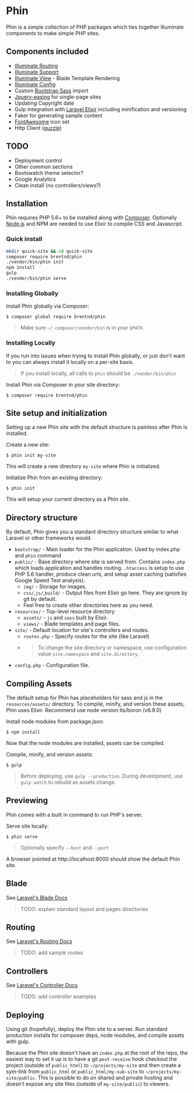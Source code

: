 # Phin

Phin is a simple collection of PHP packages which ties together Illuminate components to make simple PHP sites.

## Components included
* [Illuminate Routing](https://github.com/illuminate/routing)
* [Illuminate Support](https://github.com/illuminate/support)
* [Illuminate View](https://github.com/illuminate/view) - Blade Template Rendering
* [Illuminate Config](https://github.com/illuminate/config)
* Custom [Bootstrap Sass](http://getbootstrap.com/css/#sass) import
* [Jquery-easing](http://gsgd.co.uk/sandbox/jquery/easing/) for single-page sites
* Updating Copyright date
* Gulp integration with [Laravel Elixir](https://github.com/laravel/elixir) including minification and versioning
* Faker for generating sample content
* [FontAwesome](http://fontawesome.io/) icon set
* Http Client ([guzzle](https://github.com/guzzle/guzzle))

## TODO
* Deployment control
* Other common sections
* Bootswatch theme selector?
* Google Analytics
* Clean install (no controllers/views?)

## Installation

Phin requires PHP 5.6+ to be installed along with
[Composer](https://getcomposer.org/). Optionally
[Node.js](https://nodejs.org/en/) and NPM are needed to use Elixir to compile CSS and Javascript.

### Quick install
```bash
mkdir quick-site && cd quick-site
composer require brentnd/phin
./vendor/bin/phin init
npm install
gulp
./vendor/bin/phin serve
```

### Installing Globally
Install Phin globally via Composer:
```
$ composer global require brentnd/phin
```
> Make sure `~/.composer/vendor/bin` is in your `$PATH`

### Installing Locally
If you run into issues when trying to install Phin globally, or just don't want to
you can always install it locally on a per-site basis.
> If you install locally, all calls to `phin` should be `./vendor/bin/phin`

Install Phin via Composer in your site directory:
```
$ composer require brentnd/phin
```

## Site setup and initialization
Setting up a new Phin site with the default structure is painless after Phin is installed.

Create a new site:
```
$ phin init my-site
```
This will create a new directory `my-site` where Phin is initialized.

Initialize Phin from an existing directory:
```
$ phin init
```
This will setup your current directory as a Phin site.

## Directory structure
By default, Phin gives you a standard directory structure similar
to what Laravel or other frameworks would.
* `bootstrap/` - Main loader for the Phin application. Used by index.php and `phin` command
* `public/` - Base directory where site is served from. Contains `index.php` which loads application and handles routing. `.htaccess` is setup to use PHP 5.6 handler, produce clean urls, and setup asset caching (satisfies Google Speed Test analysis).
	* `img/` - Storage for images.
	* `css/`,`js/`,`build/` - Output files from Elixir go here. They are ignore by git by default.
	* Feel free to create other directories here as you need.
* `resources/` - Top-level resource directory
	* `assets/` - `js` and `sass` built by Elixir.
	* `views/` - Blade templates and page files.
* `site/` - Default location for site's controllers and routes.
	* `routes.php` - Specify routes for the site (like Laravel)
	* > To change the site directory or namespace, use configuration value `site.namespace` and `site.directory`.
* `config.php` - Configuration file.

## Compiling Assets
The default setup for Phin has placeholders for sass and js in the `resources/assets/` directory. To compile, minify, and version these assets, Phin uses Elixir. Recommend use node version lts/boron (v6.9.0)

Install node modules from package.json:
```
$ npm install
```

Now that the node modules are installed, assets can be compiled.

Compile, minify, and version assets:
```
$ gulp
```
> Before deploying, use `gulp --production`.
> During development, use `gulp watch` to rebuild as assets change.

## Previewing
Phin comes with a built in command to run PHP's server.

Serve site locally:
```
$ phin serve
```
> Optionally specify `--host` and `--port`

A browser pointed at http://localhost:8000 should show the default Phin site.

## Blade
See [Laravel's Blade Docs](https://laravel.com/docs/5.4/blade)
> TODO: explain standard layout and pages directories

## Routing
See [Laravel's Routing Docs](https://laravel.com/docs/5.4/routing)
> TODO: add sample routes

## Controllers
See [Laravel's Controller Docs](https://laravel.com/docs/5.4/controllers)
> TODO: add controller examples

## Deploying
Using git (hopefully), deploy the Phin site to a server. Run standard production installs for composer deps, node modules, and compile assets with gulp.

Because the Phin site doesn't have an `index.php` at the root of the repo, the easiest way to set it up is to have a git `post-receive` hook checkout the project (outside of `public_html`) to `~/projects/my-site` and then create a sym-link from `public_html` or `public_html/my-sub-site` to `~/projects/my-site/public`. This is possible to do on shared and private hosting and doesn't expose any site files (outside of `my-site/public`) to viewers.